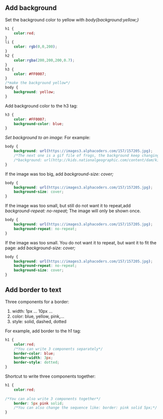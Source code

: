 ## Add background
Set the background color to yellow with *body{background:yellow;}*

```css
h1 {
	color:red;
}
li {
	color: rgb(0,0,200);
}
h2 {
	color:rgba(200,200,200,0.7);
}
h3 {
	color: #FF0007;
}
/*make the background yellow*/
body {
	background: yellow;
}
```
Add background color to the h3 tag: 
```css
h3 {
	color: #FF0007;
	background-color: blue;
}
```

*Set background to an image:*
For example:
```css
body {
	background: url(https://images3.alphacoders.com/157/157205.jpg);
	/*The next one is a gif file of frogs, the background keep changing*/
	/*background: url(http://kids.nationalgeographic.com/content/dam/kids/photos/articles/Nature/H-P/kermit-frog2.gif);*/
}
```
If the image was too big, add *background-size: cover;*
```css
body {
	background: url(https://images3.alphacoders.com/157/157205.jpg);
	background-size: cover;
}
```
If the image was too small, but still do not want it to repeat,add *background-repeat: no-repeat;*
The image will only be shown once.
```css
body {
	background: url(https://images3.alphacoders.com/157/157205.jpg);
	background-repeat: no-repeat;
}
```
If the image was too small. You do not want it to repeat, but want it to fit the page: add *background-size: cover;*
```css
body {
	background: url(https://images3.alphacoders.com/157/157205.jpg);
	background-repeat: no-repeat;
	background-size: cover;
}
```

## Add border to text
Three components for a border:
1. width: 1px ... 10px ... 
2. color: blue, yellow, pink,...
3. style: solid, dashed, dotted

For example, add border to the h1 tag:
```css
h1 {
	color:red;
	/*You can write 3 components separately*/
	border-color: blue;
	border-width: 3px;
	border-style: dotted;
}
```

Shortcut to write three components together:
```css
h1 {
	color:red;
	
/*You can also write 3 components together*/
	border: 5px pink solid;
	/*You can also change the sequence like: border: pink solid 5px;*/
}
```
